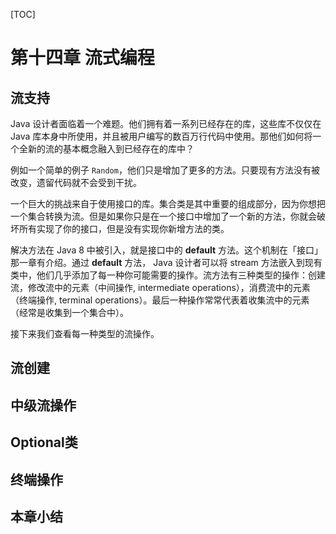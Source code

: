 [TOC]

<!-- Streams -->
# 第十四章 流式编程

<!-- Java 8 Stream Support -->

## 流支持

<!-- Stream Creation -->

Java 设计者面临着一个难题。他们拥有着一系列已经存在的库，这些库不仅仅在 Java 库本身中所使用，并且被用户编写的数百万行代码中使用。那他们如何将一个全新的流的基本概念融入到已经存在的库中？

例如一个简单的例子 `Random`，他们只是增加了更多的方法。只要现有方法没有被改变，遗留代码就不会受到干扰。

一个巨大的挑战来自于使用接口的库。集合类是其中重要的组成部分，因为你想把一个集合转换为流。但是如果你只是在一个接口中增加了一个新的方法，你就会破坏所有实现了你的接口，但是没有实现你新增方法的类。

解决方法在 Java 8 中被引入，就是接口中的 **default** 方法。这个机制在「接口」那一章有介绍。通过 **default** 方法， Java 设计者可以将 stream 方法嵌入到现有类中，他们几乎添加了每一种你可能需要的操作。流方法有三种类型的操作：创建流，修改流中的元素（中间操作, intermediate operations），消费流中的元素（终端操作, terminal operations）。最后一种操作常常代表着收集流中的元素（经常是收集到一个集合中）。

接下来我们查看每一种类型的流操作。

## 流创建


<!-- Intermediate Operations -->
## 中级流操作


<!-- Optional -->
## Optional类


<!-- Terminal Operations -->
## 终端操作


<!-- Summary -->
## 本章小结


<!-- 分页 -->

<div style="page-break-after: always;"></div>
